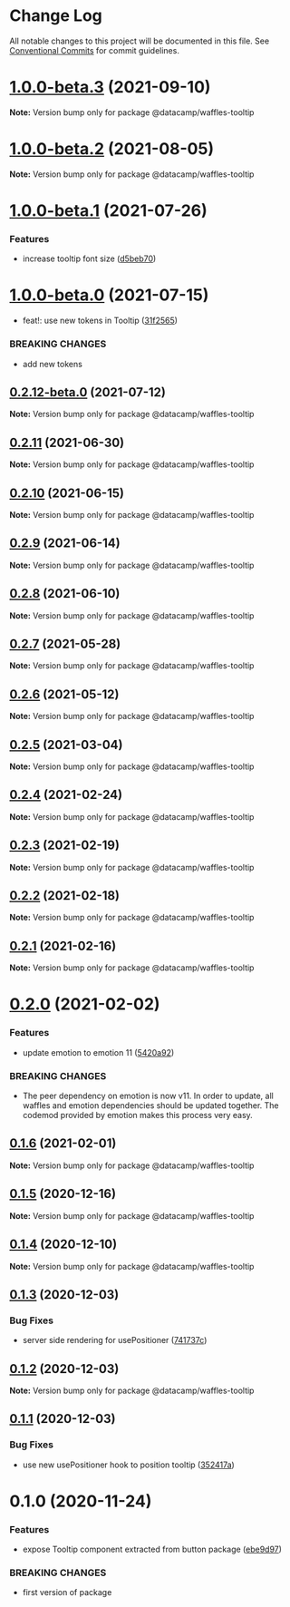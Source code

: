 # Change Log

All notable changes to this project will be documented in this file.
See [Conventional Commits](https://conventionalcommits.org) for commit guidelines.

# [1.0.0-beta.3](https://github.com/datacamp/design-system/compare/@datacamp/waffles-tooltip@1.0.0-beta.2...@datacamp/waffles-tooltip@1.0.0-beta.3) (2021-09-10)

**Note:** Version bump only for package @datacamp/waffles-tooltip





# [1.0.0-beta.2](https://github.com/datacamp/design-system/compare/@datacamp/waffles-tooltip@1.0.0-beta.1...@datacamp/waffles-tooltip@1.0.0-beta.2) (2021-08-05)

**Note:** Version bump only for package @datacamp/waffles-tooltip





# [1.0.0-beta.1](https://github.com/datacamp/design-system/compare/@datacamp/waffles-tooltip@1.0.0-beta.0...@datacamp/waffles-tooltip@1.0.0-beta.1) (2021-07-26)


### Features

* increase tooltip font size ([d5beb70](https://github.com/datacamp/design-system/commit/d5beb70))





# [1.0.0-beta.0](https://github.com/datacamp/design-system/compare/@datacamp/waffles-tooltip@0.2.12-beta.0...@datacamp/waffles-tooltip@1.0.0-beta.0) (2021-07-15)


* feat!: use new tokens in Tooltip ([31f2565](https://github.com/datacamp/design-system/commit/31f2565))


### BREAKING CHANGES

* add new tokens





## [0.2.12-beta.0](https://github.com/datacamp/design-system/compare/@datacamp/waffles-tooltip@0.2.11...@datacamp/waffles-tooltip@0.2.12-beta.0) (2021-07-12)

**Note:** Version bump only for package @datacamp/waffles-tooltip





## [0.2.11](https://github.com/datacamp/design-system/compare/@datacamp/waffles-tooltip@0.2.10...@datacamp/waffles-tooltip@0.2.11) (2021-06-30)

**Note:** Version bump only for package @datacamp/waffles-tooltip





## [0.2.10](https://github.com/datacamp/design-system/compare/@datacamp/waffles-tooltip@0.2.9...@datacamp/waffles-tooltip@0.2.10) (2021-06-15)

**Note:** Version bump only for package @datacamp/waffles-tooltip





## [0.2.9](https://github.com/datacamp/design-system/compare/@datacamp/waffles-tooltip@0.2.8...@datacamp/waffles-tooltip@0.2.9) (2021-06-14)

**Note:** Version bump only for package @datacamp/waffles-tooltip





## [0.2.8](https://github.com/datacamp/design-system/compare/@datacamp/waffles-tooltip@0.2.7...@datacamp/waffles-tooltip@0.2.8) (2021-06-10)

**Note:** Version bump only for package @datacamp/waffles-tooltip





## [0.2.7](https://github.com/datacamp/design-system/compare/@datacamp/waffles-tooltip@0.2.6...@datacamp/waffles-tooltip@0.2.7) (2021-05-28)

**Note:** Version bump only for package @datacamp/waffles-tooltip





## [0.2.6](https://github.com/datacamp/design-system/compare/@datacamp/waffles-tooltip@0.2.5...@datacamp/waffles-tooltip@0.2.6) (2021-05-12)

**Note:** Version bump only for package @datacamp/waffles-tooltip





## [0.2.5](https://github.com/datacamp/design-system/compare/@datacamp/waffles-tooltip@0.2.4...@datacamp/waffles-tooltip@0.2.5) (2021-03-04)

**Note:** Version bump only for package @datacamp/waffles-tooltip





## [0.2.4](https://github.com/datacamp/design-system/compare/@datacamp/waffles-tooltip@0.2.3...@datacamp/waffles-tooltip@0.2.4) (2021-02-24)

**Note:** Version bump only for package @datacamp/waffles-tooltip





## [0.2.3](https://github.com/datacamp/design-system/compare/@datacamp/waffles-tooltip@0.2.2...@datacamp/waffles-tooltip@0.2.3) (2021-02-19)

**Note:** Version bump only for package @datacamp/waffles-tooltip





## [0.2.2](https://github.com/datacamp/design-system/compare/@datacamp/waffles-tooltip@0.2.1...@datacamp/waffles-tooltip@0.2.2) (2021-02-18)

**Note:** Version bump only for package @datacamp/waffles-tooltip





## [0.2.1](https://github.com/datacamp/design-system/compare/@datacamp/waffles-tooltip@0.2.0...@datacamp/waffles-tooltip@0.2.1) (2021-02-16)

**Note:** Version bump only for package @datacamp/waffles-tooltip





# [0.2.0](https://github.com/datacamp/design-system/compare/@datacamp/waffles-tooltip@0.1.6...@datacamp/waffles-tooltip@0.2.0) (2021-02-02)


### Features

* update emotion to emotion 11 ([5420a92](https://github.com/datacamp/design-system/commit/5420a92))


### BREAKING CHANGES

* The peer dependency on emotion is now v11. In order to update, all waffles and emotion dependencies should be updated together. The codemod provided by emotion makes this process very easy.





## [0.1.6](https://github.com/datacamp/design-system/compare/@datacamp/waffles-tooltip@0.1.5...@datacamp/waffles-tooltip@0.1.6) (2021-02-01)

**Note:** Version bump only for package @datacamp/waffles-tooltip





## [0.1.5](https://github.com/datacamp/design-system/compare/@datacamp/waffles-tooltip@0.1.4...@datacamp/waffles-tooltip@0.1.5) (2020-12-16)

**Note:** Version bump only for package @datacamp/waffles-tooltip





## [0.1.4](https://github.com/datacamp/design-system/compare/@datacamp/waffles-tooltip@0.1.3...@datacamp/waffles-tooltip@0.1.4) (2020-12-10)

**Note:** Version bump only for package @datacamp/waffles-tooltip





## [0.1.3](https://github.com/datacamp/design-system/compare/@datacamp/waffles-tooltip@0.1.2...@datacamp/waffles-tooltip@0.1.3) (2020-12-03)


### Bug Fixes

* server side rendering for usePositioner ([741737c](https://github.com/datacamp/design-system/commit/741737c))





## [0.1.2](https://github.com/datacamp/design-system/compare/@datacamp/waffles-tooltip@0.1.1...@datacamp/waffles-tooltip@0.1.2) (2020-12-03)

**Note:** Version bump only for package @datacamp/waffles-tooltip





## [0.1.1](https://github.com/datacamp/design-system/compare/@datacamp/waffles-tooltip@0.1.0...@datacamp/waffles-tooltip@0.1.1) (2020-12-03)


### Bug Fixes

* use new usePositioner hook to position tooltip ([352417a](https://github.com/datacamp/design-system/commit/352417a))





# 0.1.0 (2020-11-24)


### Features

* expose Tooltip component extracted from button package ([ebe9d97](https://github.com/datacamp/design-system/commit/ebe9d97))


### BREAKING CHANGES

* first version of package
